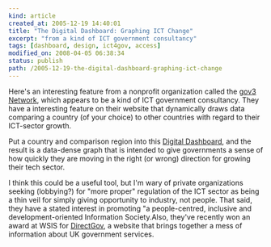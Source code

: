 ```yaml
--- 
kind: article
created_at: 2005-12-19 14:40:01
title: "The Digital Dashboard: Graphing ICT Change"
excerpt: "from a kind of ICT government consultancy"
tags: [dashboard, design, ict4gov, access]
modified_on: 2008-04-05 06:38:34
status: publish 
path: /2005-12-19-the-digital-dashboard-graphing-ict-change
---
```


Here's an interesting feature from a nonprofit organization called the <a href="http://public.gov3.net/public_pages/limited/default.htm">gov3 Network</a>, which appears to be a kind of ICT government consultancy. They have a interesting feature on their website that dynamically draws data comparing a country (of your choice) to other countries with regard to their ICT-sector growth. 

Put a country and comparison region into this <a href="http://public.gov3.net/public_pages/limited/research/benchmarking/gov3_digital_dashboard.htm">Digital Dashboard</a>, and the result is a data-dense graph that is intended to give governments a sense of how quickly they are moving in the right (or wrong) direction for growing their tech sector. 

I think this could be a useful tool, but I'm wary of private organizations seeking (lobbying?) for "more proper" regulation of the ICT sector as being a thin veil for simply giving opportunity to industry, not people. That said, they have a stated interest in promoting "a people-centred, inclusive and development-oriented Information Society.Also, they've recently won an award at WSIS for <a href="http://www.direct.gov.uk/Homepage/fs/en">DirectGov</a>, a website that brings together a mess of information about UK government services. 





